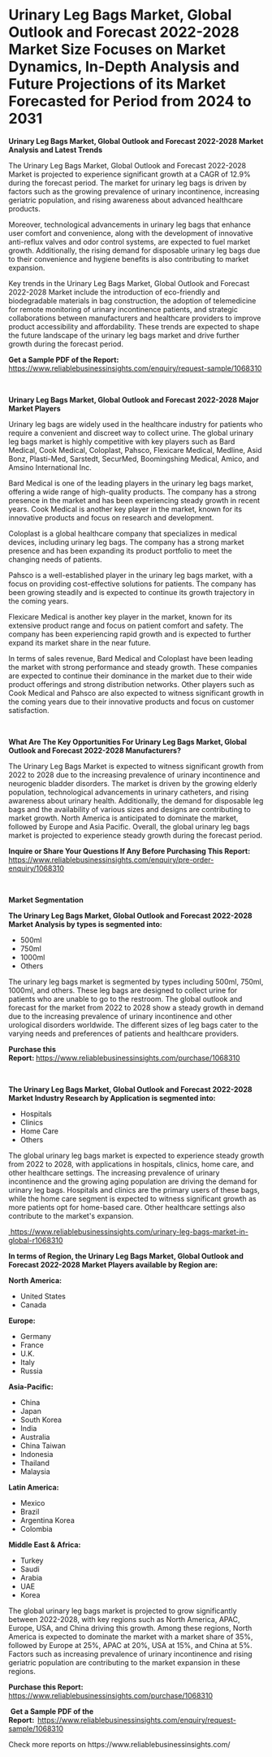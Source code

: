 <p><h1>Urinary Leg Bags Market, Global Outlook and Forecast 2022-2028 Market Size Focuses on Market Dynamics, In-Depth Analysis and Future Projections of its Market Forecasted for Period from 2024 to 2031</h1></p><p><strong>Urinary Leg Bags Market, Global Outlook and Forecast 2022-2028 Market Analysis and Latest Trends</strong></p>
<p><p>The Urinary Leg Bags Market, Global Outlook and Forecast 2022-2028 Market is projected to experience significant growth at a CAGR of 12.9% during the forecast period. The market for urinary leg bags is driven by factors such as the growing prevalence of urinary incontinence, increasing geriatric population, and rising awareness about advanced healthcare products. </p><p>Moreover, technological advancements in urinary leg bags that enhance user comfort and convenience, along with the development of innovative anti-reflux valves and odor control systems, are expected to fuel market growth. Additionally, the rising demand for disposable urinary leg bags due to their convenience and hygiene benefits is also contributing to market expansion.</p><p>Key trends in the Urinary Leg Bags Market, Global Outlook and Forecast 2022-2028 Market include the introduction of eco-friendly and biodegradable materials in bag construction, the adoption of telemedicine for remote monitoring of urinary incontinence patients, and strategic collaborations between manufacturers and healthcare providers to improve product accessibility and affordability. These trends are expected to shape the future landscape of the urinary leg bags market and drive further growth during the forecast period.</p></p>
<p><strong>Get a Sample PDF of the Report:&nbsp;</strong> <a href="https://www.reliablebusinessinsights.com/enquiry/request-sample/1068310">https://www.reliablebusinessinsights.com/enquiry/request-sample/1068310</a></p>
<p>&nbsp;</p>
<p><strong>Urinary Leg Bags Market, Global Outlook and Forecast 2022-2028 Major Market Players</strong></p>
<p><p>Urinary leg bags are widely used in the healthcare industry for patients who require a convenient and discreet way to collect urine. The global urinary leg bags market is highly competitive with key players such as Bard Medical, Cook Medical, Coloplast, Pahsco, Flexicare Medical, Medline, Asid Bonz, Plasti-Med, Sarstedt, SecurMed, Boomingshing Medical, Amico, and Amsino International Inc.</p><p>Bard Medical is one of the leading players in the urinary leg bags market, offering a wide range of high-quality products. The company has a strong presence in the market and has been experiencing steady growth in recent years. Cook Medical is another key player in the market, known for its innovative products and focus on research and development.</p><p>Coloplast is a global healthcare company that specializes in medical devices, including urinary leg bags. The company has a strong market presence and has been expanding its product portfolio to meet the changing needs of patients.</p><p>Pahsco is a well-established player in the urinary leg bags market, with a focus on providing cost-effective solutions for patients. The company has been growing steadily and is expected to continue its growth trajectory in the coming years.</p><p>Flexicare Medical is another key player in the market, known for its extensive product range and focus on patient comfort and safety. The company has been experiencing rapid growth and is expected to further expand its market share in the near future.</p><p>In terms of sales revenue, Bard Medical and Coloplast have been leading the market with strong performance and steady growth. These companies are expected to continue their dominance in the market due to their wide product offerings and strong distribution networks. Other players such as Cook Medical and Pahsco are also expected to witness significant growth in the coming years due to their innovative products and focus on customer satisfaction.</p></p>
<p>&nbsp;</p>
<p><strong>What Are The Key Opportunities For Urinary Leg Bags Market, Global Outlook and Forecast 2022-2028 Manufacturers?</strong></p>
<p><p>The Urinary Leg Bags Market is expected to witness significant growth from 2022 to 2028 due to the increasing prevalence of urinary incontinence and neurogenic bladder disorders. The market is driven by the growing elderly population, technological advancements in urinary catheters, and rising awareness about urinary health. Additionally, the demand for disposable leg bags and the availability of various sizes and designs are contributing to market growth. North America is anticipated to dominate the market, followed by Europe and Asia Pacific. Overall, the global urinary leg bags market is projected to experience steady growth during the forecast period.</p></p>
<p><strong>Inquire or Share Your Questions If Any Before Purchasing This Report:</strong> <a href="https://www.reliablebusinessinsights.com/enquiry/pre-order-enquiry/1068310">https://www.reliablebusinessinsights.com/enquiry/pre-order-enquiry/1068310</a></p>
<p>&nbsp;</p>
<p><strong>Market Segmentation</strong></p>
<p><strong>The Urinary Leg Bags Market, Global Outlook and Forecast 2022-2028 Market Analysis by types is segmented into:</strong></p>
<p><ul><li>500ml</li><li>750ml</li><li>1000ml</li><li>Others</li></ul></p>
<p><p>The urinary leg bags market is segmented by types including 500ml, 750ml, 1000ml, and others. These leg bags are designed to collect urine for patients who are unable to go to the restroom. The global outlook and forecast for the market from 2022 to 2028 show a steady growth in demand due to the increasing prevalence of urinary incontinence and other urological disorders worldwide. The different sizes of leg bags cater to the varying needs and preferences of patients and healthcare providers.</p></p>
<p><strong>Purchase this Report:&nbsp;</strong><a href="https://www.reliablebusinessinsights.com/purchase/1068310">https://www.reliablebusinessinsights.com/purchase/1068310</a></p>
<p>&nbsp;</p>
<p><strong>The Urinary Leg Bags Market, Global Outlook and Forecast 2022-2028 Market Industry Research by Application is segmented into:</strong></p>
<p><ul><li>Hospitals</li><li>Clinics</li><li>Home Care</li><li>Others</li></ul></p>
<p><p>The global urinary leg bags market is expected to experience steady growth from 2022 to 2028, with applications in hospitals, clinics, home care, and other healthcare settings. The increasing prevalence of urinary incontinence and the growing aging population are driving the demand for urinary leg bags. Hospitals and clinics are the primary users of these bags, while the home care segment is expected to witness significant growth as more patients opt for home-based care. Other healthcare settings also contribute to the market's expansion.</p></p>
<p><a href="https://www.reliablebusinessinsights.com/urinary-leg-bags-market-in-global-r1068310">&nbsp;https://www.reliablebusinessinsights.com/urinary-leg-bags-market-in-global-r1068310</a></p>
<p><strong>In terms of Region, the Urinary Leg Bags Market, Global Outlook and Forecast 2022-2028 Market Players available by Region are:</strong></p>
<p>
    <p> <strong> North America: </strong>
        <ul>
            <li>United States</li>
            <li>Canada</li>
        </ul>
        </p> 
    <p> <strong> Europe: </strong>
        <ul>
            <li>Germany</li>
            <li>France</li>
            <li>U.K.</li>
            <li>Italy</li>
            <li>Russia</li>
        </ul>
        </p> 
    <p> <strong> Asia-Pacific: </strong>
        <ul>
            <li>China</li>
            <li>Japan</li>
            <li>South Korea</li>
            <li>India</li>
            <li>Australia</li>
            <li>China Taiwan</li>
            <li>Indonesia</li>
            <li>Thailand</li>
            <li>Malaysia</li>
        </ul>
        </p> 
    <p> <strong> Latin America: </strong>
        <ul>
            <li>Mexico</li>
            <li>Brazil</li>
            <li>Argentina Korea</li>
            <li>Colombia</li>
        </ul>
        </p> 
    <p> <strong> Middle East & Africa: </strong>
        <ul>
            <li>Turkey</li>
            <li>Saudi</li>
            <li>Arabia</li>
            <li>UAE</li>
            <li>Korea</li>
        </ul>
    </p>
    </p>
<p><p>The global urinary leg bags market is projected to grow significantly between 2022-2028, with key regions such as North America, APAC, Europe, USA, and China driving this growth. Among these regions, North America is expected to dominate the market with a market share of 35%, followed by Europe at 25%, APAC at 20%, USA at 15%, and China at 5%. Factors such as increasing prevalence of urinary incontinence and rising geriatric population are contributing to the market expansion in these regions.</p></p>
<p><strong>Purchase this Report: </strong><a href="https://www.reliablebusinessinsights.com/purchase/1068310">https://www.reliablebusinessinsights.com/purchase/1068310</a></p>
<p>&nbsp;<strong>Get a Sample PDF of the Report:&nbsp;&nbsp;</strong><a href="https://www.reliablebusinessinsights.com/enquiry/request-sample/1068310">https://www.reliablebusinessinsights.com/enquiry/request-sample/1068310</a></p>
<p><strong></strong></p>
<p>Check more reports on https://www.reliablebusinessinsights.com/</p>